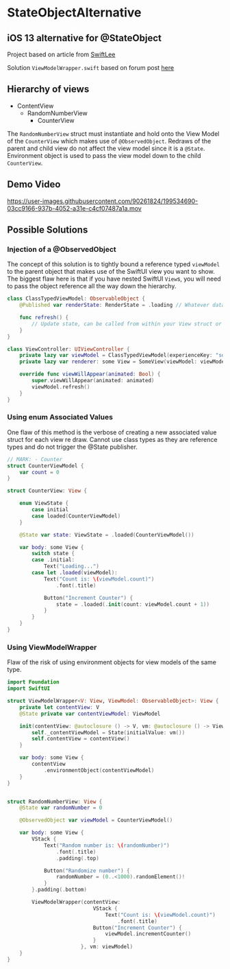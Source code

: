 # StateObjectAlternative
## iOS 13 alternative for @StateObject

Project based on article from [SwiftLee](https://www.avanderlee.com/swiftui/stateobject-observedobject-differences/)

Solution `ViewModelWrapper.swift` based on forum post [here](https://stackoverflow.com/questions/66426228/stateobject-on-ios-13)

## Hierarchy of views

* ContentView
  * RandomNumberView
    * CounterView
      
The `RandomNumberView` struct must instantiate and hold onto the View Model of the `CounterView` which makes use of `@ObservedObject`.
Redraws of the parent and child view do not affect the view model since it is a `@State`. Environment object is used to pass the view model down
to the child `CounterView`.

## Demo Video

https://user-images.githubusercontent.com/90261824/199534690-03cc9166-937b-4052-a31e-c4cf07487a1a.mov

## Possible Solutions

### Injection of a @ObservedObject

The concept of this solution is to tightly bound a reference typed `viewModel` to the parent object that makes use of the SwiftUI view you want to show.
The biggest flaw here is that if you have nested SwiftUI `View`s, you will need to pass the object reference all the way down the hierarchy.

```swift
class ClassTypedViewModel: ObservableObject {
    @Published var renderState: RenderState = .loading // Whatever data needed

    func refresh() {
        // Update state, can be called from within your View struct or from a hosting view controller like below
    }
}

class ViewController: UIViewController {
    private lazy var viewModel = ClassTypedViewModel(experienceKey: "sdui_home") // Class type
    private lazy var renderer: some View = SomeView(viewModel: viewModel).environmentObject(theme) // Reference type with class instance variable

    override func viewWillAppear(animated: Bool) {
        super.viewWillAppear(animated: animated)
        viewModel.refresh()
    }
}
```

### Using enum Associated Values

One flaw of this method is the verbose of creating a new associated value struct for each view re draw.
Cannot use class types as they are reference types and do not trigger the @State publisher.

```swift
// MARK: - Counter
struct CounterViewModel {
    var count = 0
}

struct CounterView: View {

    enum ViewState {
        case initial
        case loaded(CounterViewModel)
    }

    @State var state: ViewState = .loaded(CounterViewModel())

    var body: some View {
        switch state {
        case .initial:
            Text("Loading...")
        case let .loaded(viewModel):
            Text("Count is: \(viewModel.count)")
                .font(.title)

            Button("Increment Counter") {
                state = .loaded(.init(count: viewModel.count + 1))
            }
        }
    }
}
```

### Using ViewModelWrapper

Flaw of the risk of using environment objects for view models of the same type.

```swift
import Foundation
import SwiftUI

struct ViewModelWrapper<V: View, ViewModel: ObservableObject>: View {
    private let contentView: V
    @State private var contentViewModel: ViewModel

    init(contentView: @autoclosure () -> V, vm: @autoclosure () -> ViewModel) {
        self._contentViewModel = State(initialValue: vm())
        self.contentView = contentView()
    }

    var body: some View {
        contentView
            .environmentObject(contentViewModel)
    }
}
```

```swift

struct RandomNumberView: View {
    @State var randomNumber = 0

    @ObservedObject var viewModel = CounterViewModel()

    var body: some View {
        VStack {
            Text("Random number is: \(randomNumber)")
                .font(.title)
                .padding(.top)

            Button("Randomize number") {
                randomNumber = (0..<1000).randomElement()!
            }
        }.padding(.bottom)

        ViewModelWrapper(contentView:
                            VStack {
                                Text("Count is: \(viewModel.count)")
                                    .font(.title)
                            Button("Increment Counter") {
                                viewModel.incrementCounter()
                            }
                        }, vm: viewModel)
    }
}
```
